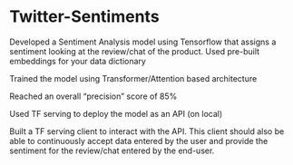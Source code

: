 # Twitter-Sentiments
Developed a Sentiment Analysis model using Tensorflow that assigns a sentiment looking at the review/chat of the product.
Used pre-built embeddings for your data dictionary

Trained the model using Transformer/Attention based architecture

Reached an overall “precision” score of 85%

Used TF serving to deploy the model as an API (on local)

Built a TF serving client to interact with the API. This client should also be able to continuously accept data entered by the user and provide the sentiment for the review/chat entered by the end-user.
